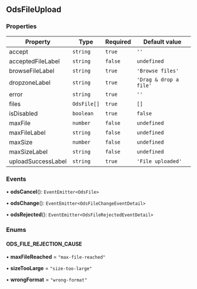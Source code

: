 ## OdsFileUpload
### Properties
| Property | Type | Required | Default value |
| --- | --- | --- | --- |
| accept | `string` | `true` | `''` |
| acceptedFileLabel | `string` | `false` | `undefined` |
| browseFileLabel | `string` | `true` | `'Browse files'` |
| dropzoneLabel | `string` | `true` | `'Drag & drop a file'` |
| error | `string` | `true` | `''` |
| files | `OdsFile[]` | `true` | `[]` |
| isDisabled | `boolean` | `true` | `false` |
| maxFile | `number` | `false` | `undefined` |
| maxFileLabel | `string` | `false` | `undefined` |
| maxSize | `number` | `false` | `undefined` |
| maxSizeLabel | `string` | `false` | `undefined` |
| uploadSuccessLabel | `string` | `true` | `'File uploaded'` |


### Events
• **odsCancel**(): `EventEmitter<OdsFile>`

• **odsChange**(): `EventEmitter<OdsFileChangeEventDetail>`

• **odsRejected**(): `EventEmitter<OdsFileRejectedEventDetail>`
### Enums
#### ODS_FILE_REJECTION_CAUSE

• **maxFileReached** = `"max-file-reached"`

• **sizeTooLarge** = `"size-too-large"`

• **wrongFormat** = `"wrong-format"`

